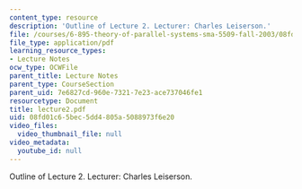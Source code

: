 ```yaml
---
content_type: resource
description: 'Outline of Lecture 2. Lecturer: Charles Leiserson.'
file: /courses/6-895-theory-of-parallel-systems-sma-5509-fall-2003/08fd01c65bec5dd4805a5088973f6e20_lecture2.pdf
file_type: application/pdf
learning_resource_types:
- Lecture Notes
ocw_type: OCWFile
parent_title: Lecture Notes
parent_type: CourseSection
parent_uid: 7e6827cd-960e-7321-7e23-ace737046fe1
resourcetype: Document
title: lecture2.pdf
uid: 08fd01c6-5bec-5dd4-805a-5088973f6e20
video_files:
  video_thumbnail_file: null
video_metadata:
  youtube_id: null
---
```

Outline of Lecture 2. Lecturer: Charles Leiserson.

